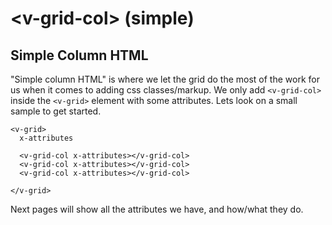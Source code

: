 # &lt;v-grid-col&gt; \(simple\)



## Simple Column HTML

"Simple column HTML" is where we let the grid do the most of the work for us when it comes to adding css classes/markup. We only add `<v-grid-col>` inside the `<v-grid>` element with some attributes. Lets look on a small sample to get started.

```markup
<v-grid>
  x-attributes

  <v-grid-col x-attributes></v-grid-col>
  <v-grid-col x-attributes></v-grid-col>
  <v-grid-col x-attributes></v-grid-col>

</v-grid>
```

Next pages will show all the attributes we have, and how/what they do.

